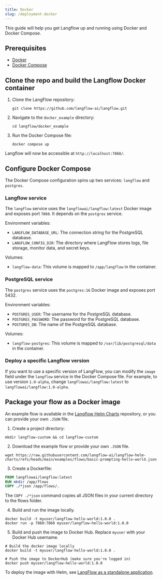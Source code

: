 ```yaml
---
title: Docker
slug: /deployment-docker
---
```


This guide will help you get Langflow up and running using Docker and Docker Compose.


## Prerequisites


- [Docker](https://docs.docker.com/)
- [Docker Compose](https://docs.docker.com/compose/)

## Clone the repo and build the Langflow Docker container

1. Clone the LangFlow repository:

	`git clone https://github.com/langflow-ai/langflow.git`

2. Navigate to the `docker_example` directory:

	`cd langflow/docker_example`

3. Run the Docker Compose file:

	`docker compose up`


Langflow will now be accessible at `http://localhost:7860/`.


## Configure Docker Compose

The Docker Compose configuration spins up two services: `langflow` and `postgres`.

### Langflow service

The `langflow` service uses the `langflowai/langflow:latest` Docker image and exposes port `7860`. It depends on the `postgres` service.

Environment variables:

- `LANGFLOW_DATABASE_URL`: The connection string for the PostgreSQL database.
- `LANGFLOW_CONFIG_DIR`: The directory where LangFlow stores logs, file storage, monitor data, and secret keys.

Volumes:

- `langflow-data`: This volume is mapped to `/app/langflow` in the container.

### PostgreSQL service


The `postgres` service uses the `postgres:16` Docker image and exposes port 5432.


Environment variables:

- `POSTGRES_USER`: The username for the PostgreSQL database.
- `POSTGRES_PASSWORD`: The password for the PostgreSQL database.
- `POSTGRES_DB`: The name of the PostgreSQL database.

Volumes:

- `langflow-postgres`: This volume is mapped to `/var/lib/postgresql/data` in the container.


### Deploy a specific Langflow version


If you want to use a specific version of LangFlow, you can modify the `image` field under the `langflow` service in the Docker Compose file. For example, to use version `1.0-alpha`, change `langflowai/langflow:latest` to `langflowai/langflow:1.0-alpha`.

## Package your flow as a Docker image

An example flow is available in the [Langflow Helm Charts](https://github.com/langflow-ai/langflow-helm-charts/tree/main/examples/flows) repository, or you can provide your own `.JSON` file.

1. Create a project directory:
```shell
mkdir langflow-custom && cd langflow-custom
```

2. Download the example flow or provide your own `.JSON` file.

```shell
wget https://raw.githubusercontent.com/langflow-ai/langflow-helm-charts/refs/heads/main/examples/flows/basic-prompting-hello-world.json
```

3. Create a Dockerfile:
```dockerfile
FROM langflowai/langflow:latest
RUN mkdir /app/flows
COPY ./*json /app/flows/.
```
The `COPY ./*json` command copies all JSON files in your current directory to the flows folder.


4. Build and run the image locally.
```shell
docker build -t myuser/langflow-hello-world:1.0.0 .
docker run -p 7860:7860 myuser/langflow-hello-world:1.0.0
```

5. Build and push the image to Docker Hub.
Replace `myuser` with your Docker Hub username.
```shell
# Build the docker image locally
docker build -t myuser/langflow-hello-world:1.0.0 .

# Push the image to DockerHub (make sure you're logged in)
docker push myuser/langflow-hello-world:1.0.0
```

To deploy the image with Helm, see [LangFlow as a standalone application](/deployment-kubernetes#langflow-runtime).

